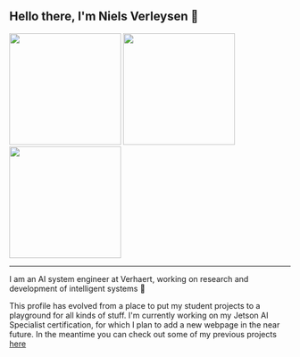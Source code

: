 <!--
**VerleysenNiels/VerleysenNiels** is a ✨ _special_ ✨ repository because its `README.md` (this file) appears on your GitHub profile.

Here are some ideas to get you started:

- 🔭 I’m currently working on ...
- 🌱 I’m currently learning ...
- 👯 I’m looking to collaborate on ...
- 🤔 I’m looking for help with ...
- 💬 Ask me about ...
- 📫 How to reach me: ...
- 😄 Pronouns: ...
- ⚡ Fun fact: ...
-->

## Hello there, I'm Niels Verleysen :wave:

<div>
  <img src="https://github.com/VerleysenNiels/VerleysenNiels.github.io/blob/master/images/showcase/qlearning-showcase.gif?raw=true" height="200">
  <img src="https://github.com/VerleysenNiels/VerleysenNiels.github.io/blob/master/images/showcase/five_rectangles_bridge.gif?raw=true" height="200">
  <img src="https://github.com/VerleysenNiels/VerleysenNiels.github.io/blob/master/images/showcase/yolo-showcase-1.gif?raw=true" height="200">
</div>

---

I am an AI system engineer at Verhaert, working on research and development of intelligent systems :mechanical_arm: 

This profile has evolved from a place to put my student projects to a playground for all kinds of stuff. I'm currently working on my Jetson AI Specialist certification, for which I plan to add a new webpage in the near future.
In the meantime you can check out some of my previous projects [here](https://verleysenniels.github.io/)

<!--
![Niels's GitHub stats](https://github-readme-stats.vercel.app/api?username=VerleysenNiels&show_icons=true&theme=radical&count_private=true&hide=contribs,issues)
-->

